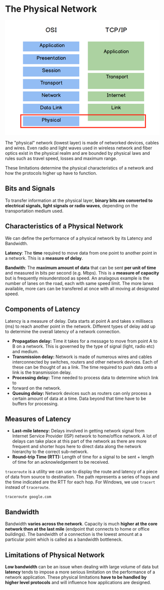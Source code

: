 # The Physical Network

![Physical Layer](images/08_physical_layer.png)

The "physical" network (lowest layer) is made of networked devices, cables
and wires. Even radio and light waves used in wireless network and fiber optics
exist in the physical realm and are bounded by physical laws and rules such
as travel speed, losses and maximum range. 

These limitations determine the physical characteristics of a network and
how the protocols higher up have to function.

## Bits and Signals
To transfer information at the physical layer, **binary bits are converted
to electrical signals, light signals or radio waves**, depending on the
transportation medium used.

## Characteristics of a Physical Network
We can define the performance of a physical network by its Latency and Bandwidth.

**Latency**: The **time** required to move data from one point to another point
             in a network. This is a **measure of delay**.
             
**Bandwith**: The **maximum amount of data** that can be sent **per unit of time** 
              and measured in bits per second (e.g. Mbps). This is a **measure 
              of capacity** but is frequently misunderstood as speed. An analagous
              example is the number of lanes on the road, each with same speed
              limit. The more lanes available, more cars can be transfered at
              once with all moving at designated speed.
              
## Components of Latency
Latency is a measure of delay. Data starts at point A and takes x millisecs (ms)
to reach another point in the network. Different types of delay add up to
determine the overall latency of a network connection.

- **Propagation delay:** Time it takes for a message to move from point A to B 
  on a network. This is governed by the type of signal (light, radio etc) and 
  medium.
- **Transmission delay:** Network is made of numerous wires and cables
  interconnected by switches, routers and other network devices. Each of these
  can be thought of as a link. The time required to push data onto a link is 
  the transmission delay.
- **Processing delay:** Time needed to process data to determine which link to 
- forward on the network.
- **Queuing delay:** Network devices such as routers can only process a certain
  amount of data at a time. Data beyond that time have to be buffers for 
  processing.
  
## Measures of Latency
- **Last-mile latency:** Delays involved in getting network signal from Internet
  Service Provider (ISP) network to home/office network. A lot of delays can
  take place at this part of the network as there are more frequent and shorter
  hops here to direct data along the network hierarchy to the correct
  sub-network.
- **Round-trip Time (RTT):** Length of time for a signal to be sent + length of
  time for an acknowledgement to be received.

`traceroute` is a utility we can use to display the route and latency of a piece
of data from source to destination. The path represents a series of hops and 
the time indicated are the RTT for each hop. For Windows, we use `tracert`
instead of `traceroute`.
```terminal
traceroute google.com
```

## Bandwidth
Bandwidth **varies across the network**. Capacity is much **higher at the core
network then at the last mile** (endpoint that connects to home or office
buildings). The bandwidth of a connection is the lowest amount at a particular
point which is called as a bandwidth bottleneck. 

## Limitations of Physical Network
**Low bandwidth** can be an issue when dealing with large volume of data but
**latency** tends to impose a more serious limitation on the performance of a
network application. These physical limitations **have to be handled by higher
level protocols** and will influence how applications are designed.